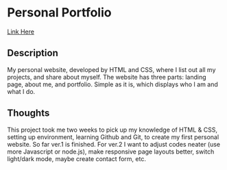 # Personal Portfolio

[Link Here](https://claireweiz.github.io)


<h2>Description</h2>
My personal website, developed by HTML and CSS, where I list out all my projects, and share about myself. The website has three parts: landing page, about me, and portfolio. Simple as it is, which displays who I am and what I do.

<h2>Thoughts</h2>
This project took me two weeks to pick up my knowledge of HTML & CSS, setting up environment, learning Github and Git, to create my first personal website. So far ver.1 is finished. For ver.2 I want to adjust codes neater (use more Javascript or node.js), make responsive page layouts better, switch light/dark mode, maybe create contact form, etc.